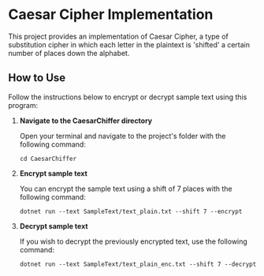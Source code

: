 # Caesar Cipher Implementation

This project provides an implementation of Caesar Cipher, a type of substitution cipher in which each letter in the plaintext is 'shifted' a certain number of places down the alphabet.

## How to Use

Follow the instructions below to encrypt or decrypt sample text using this program:

1. **Navigate to the CaesarChiffer directory**

   Open your terminal and navigate to the project's folder with the following command:

   ```
   cd CaesarChiffer
   ```


2. **Encrypt sample text**

    You can encrypt the sample text using a shift of 7 places with the following command:

    ```
    dotnet run --text SampleText/text_plain.txt --shift 7 --encrypt
    ```
3. **Decrypt sample text**

    If you wish to decrypt the previously encrypted text, use the following command:

    ```
    dotnet run --text SampleText/text_plain_enc.txt --shift 7 --decrypt
    ```
    